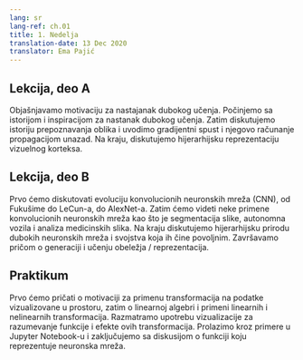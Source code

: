 ```yaml
---
lang: sr
lang-ref: ch.01
title: 1. Nedelja
translation-date: 13 Dec 2020
translator: Ema Pajić
---
```



## Lekcija, deo A

Objašnjavamo motivaciju za nastajanak dubokog učenja. Počinjemo sa istorijom i inspiracijom za nastanak dubokog učenja. Zatim diskutujemo istoriju prepoznavanja oblika i uvodimo gradijentni spust i njegovo računanje propagacijom unazad. Na kraju, diskutujemo hijerarhijsku reprezentaciju vizuelnog korteksa. 


## Lekcija, deo B

Prvo ćemo diskutovati evoluciju konvolucionih neuronskih mreža (CNN), od Fukušime do LeCun-a, do AlexNet-a. Zatim ćemo videti neke primene konvolucionih neuronskih mreža kao što je segmentacija slike, autonomna vozila i analiza medicinskih slika. Na kraju diskutujemo hijerarhijsku prirodu dubokih neuronskih mreža i svojstva koja ih čine povoljnim. Završavamo pričom o generaciji i učenju obeležja / reprezentacija.


## Praktikum

Prvo ćemo pričati o motivaciji za primenu transformacija na podatke vizualizovane u prostoru, zatim o linearnoj algebri i primeni linearnih i nelinearnih transformacija. Razmatramo upotrebu vizualizacije za razumevanje funkcije i efekte ovih transformacija. Prolazimo kroz primere u Jupyter Notebook-u i zaključujemo sa diskusijom o funkciji koju reprezentuje neuronska mreža.
